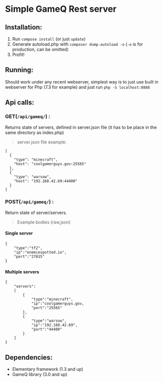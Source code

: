 
# Simple GameQ Rest server

## Installation:
1. Run `compose install` (or just `update`)
2. Generate autoload.php with `composer dump-autoload -o` (`-o` is for production, can be omitted)
3. Profit!

## Running:
Should work under any recent webserver, simplest way is to just use built in webserver for Php (7.3 for example) and just run `php -S localhost:8888`

## Api calls:

### GET(`/api/gameq/`) : 
Returns state of servers, defined in server.json file (it has to be place in the same directory as index.php)

> server.json file example:
```
[
  {
    "type": "minecraft",
    "host": "coolgamerguys.gov:25565"
  },
  {
    "type": "warsow",
    "host": "192.168.42.69:44400"
  }
]
```

### POST(`/api/gameq/`) : 
Return state of server/servers.

> Example bodies (raw,json)
#### Single server 
```
{
	"type":"tf2",
	"ip":"enemiespotted.io",
	"port":"27015"
}
```

#### Multiple servers
```
{
	"servers":
	[
		{
			"type":"minecraft",
			"ip":"coolgamerguys.gov,
			"port":"25565"
		},
		{
			"type":"warsow",
			"ip":"192.168.42.69",
			"port":"44400"
		}
	]
}
```

## Dependencies:
- Elementary framework (1.3 and up)
- GameQ library (3.0 and up)
